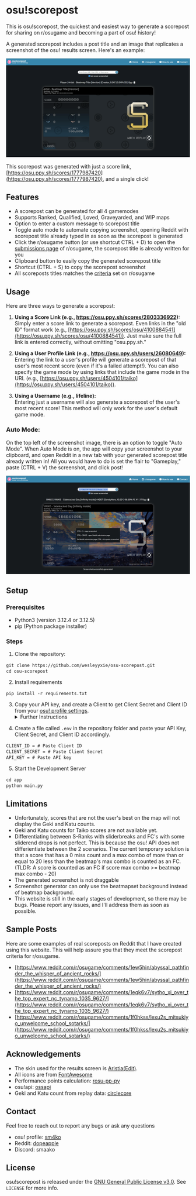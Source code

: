 # osu!scorepost

This is osu!scorepost, the quickest and easiest way to generate a scorepost for sharing on r/osugame and becoming a part of osu! history!

A generated scorepost includes a post title and an image that replicates a screenshot of the osu! results screen. Here's an example:

![Example scorepost](/app/static/example.gif)

This scorepost was generated with just a score link, [https://osu.ppy.sh/scores/1777987420](https://osu.ppy.sh/scores/1777987420), and a single click!

## Features
* A scorepost can be generated for all 4 gamemodes
* Supports Ranked, Qualified, Loved, Graveyarded, and WIP maps
* Option to enter a custom message to scorepost title
* Toggle auto mode to automate copying screenshot, opening Reddit with scorepost title already typed in as soon as the scorepost is generated
* Click the r/osugame button (or use shortcut CTRL + D) to open the [submissions page](https://www.reddit.com/r/osugame/submit/?type=IMAGE) of r/osugame, the scorepost title is already written for you
* Clipboard button to easily copy the generated scorepost title
* Shortcut (CTRL + S) to copy the scorepost screenshot
* All scoreposts titles matches the [criteria]("https://www.reddit.com/r/osugame/wiki/scoreposting/") set on r/osugame


## Usage
 Here are three ways to generate a scorepost:
1. **Using a Score Link (e.g., https://osu.ppy.sh/scores/2803336922):** \
Simply enter a score link to generate a scorepost. Even links in the "old ID" format work (e.g., [https://osu.ppy.sh/scores/osu/4100884541](https://osu.ppy.sh/scores/osu/4100884541)). Just make sure the full link is entered correctly, without omitting "osu.ppy.sh."

2. **Using a User Profile Link (e.g., https://osu.ppy.sh/users/26080649):** \
Entering the link to a user's profile will generate a scorepost of that user's most recent score (even if it's a failed attempt!). You can also specify the game mode by using links that include the game mode in the URL (e.g., [https://osu.ppy.sh/users/4504101/taiko](https://osu.ppy.sh/users/4504101/taiko)).
3. **Using a Username (e.g., lifeline):** \
Entering just a username will also generate a scorepost of the user's most recent score! This method will only work for the user's default game mode.

### Auto Mode:
On the top left of the screenshot image, there is an option to toggle "Auto Mode". When Auto Mode is on, the app will copy your screenshot to your clipboard, and open Reddit in a new tab with your generated scorepost title already written in! All you would have to do is set the flair to "Gameplay," paste (CTRL + V)
                the screenshot, and click post!

![Example post](/app/static/after.gif)

## Setup

### Prerequisites 
- Python3 (version 3.12.4 or 3.12.5)
- pip (Python package installer)

### Steps
1. Clone the repository: 
```
git clone https://github.com/wesleyyxie/osu-scorepost.git
cd osu-scorepost
```
2. Install requirements
```
pip install -r requirements.txt
```
3. Copy your API key, and create a Client to get Client Secret and Client ID from your [osu! profile settings](https://osu.ppy.sh/home/account/edit#oauth).<details><summary>Further Instructions</summary><ul>
    <li>
        Scroll to new the bottom and click "New OAuth Application" in the OAuth section and give it any name you want. Copy the client ID and client secret for later.
    </li>
    <li>
        Under the "Legacy API" tab, create an API key.
        The application name can be anything and the URL can be any localhost (e.g. http://localhost:5000/). Copy the API key for later.
    </li>
</ul>
</details>

4. Create a file called `.env` in the repository folder and paste your API Key, Client Secret, and Client ID accordingly.
```
CLIENT_ID = # Paste Client ID
CLIENT_SECRET = # Paste Client Secret
API_KEY = # Paste API key
```
5. Start the Development Server
```
cd app
python main.py
```
## Limitations
- Unfortunately, scores that are not the user's best on the map will not display the Geki and Katu counts.
- Geki and Katu counts for Taiko scores are not available yet.
- Differentiating between S-Ranks with sliderbreaks and FC's with some sliderend drops is not perfect. This is because the osu! API does not differientiate between the 2 scenarios. The current temporary solution is that a score that has a 0 miss count and a max combo of more than or equal to 20 less than the beatmap's max combo is counted as an FC. (TLDR: A score is counted as an FC if score max combo >= beatmap max combo - 20)
- The generated screenshot is not draggable
- Screenshot generator can only use the beatmapset background instead of beatmap background.
- This website is still in the early stages of development, so there may be bugs. Please report any issues, and I'll address them as soon as possible.

## Sample Posts
Here are some examples of real scoreposts on Reddit that I have created using this website. This will help assure you that they meet the scorepost criteria for r/osugame.

- [https://www.reddit.com/r/osugame/comments/1ew5hin/abyssal_pathfinder_the_whisper_of_ancient_rocks/](https://www.reddit.com/r/osugame/comments/1ew5hin/abyssal_pathfinder_the_whisper_of_ancient_rocks/)
- [https://www.reddit.com/r/osugame/comments/1eqk6v7/sytho_xi_over_the_top_expert_nc_tynamo_1035_9627/](https://www.reddit.com/r/osugame/comments/1eqk6v7/sytho_xi_over_the_top_expert_nc_tynamo_1035_9627/)
- [https://www.reddit.com/r/osugame/comments/1f0hkss/lexu2s_mitsukiyo_unwelcome_school_sotarks/](https://www.reddit.com/r/osugame/comments/1f0hkss/lexu2s_mitsukiyo_unwelcome_school_sotarks/)

## Acknowledgements
- The skin used for the results screen is [Aristia(Edit)](https://skins.osuck.net/skins/485?v=0).
- All icons are from [FontAwesome](https://fontawesome.com/icons)
- Performance points calculation: [rosu-pp-py](https://github.com/MaxOhn/rosu-pp-py)
- osu!api: [ossapi](https://github.com/tybug/ossapi)
- Geki and Katu count from replay data: [circlecore](https://github.com/circleguard/circlecore)

## Contact
Feel free to reach out to report any bugs or ask any questions

- osu! profile: [sm4ko](https://osu.ppy.sh/users/26080649)
- Reddit: [dopeapple](https://www.reddit.com/user/dopeapple/)
- Discord: smaako

## License
osu!scorepost is released under the [GNU General Public License v3.0](https://github.com/wesleyyxie/osuScorepost/blob/main/LICENSE). See `LICENSE` for more info.